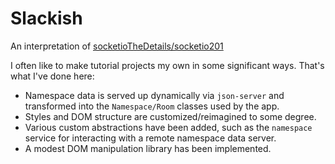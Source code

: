 # Slackish

An interpretation of [socketioTheDetails/socketio201](https://github.com/robertbunch/socketioTheDetails/tree/master/socketio201)

I often like to make tutorial projects my own in some significant ways. That's what I've done here:
- Namespace data is served up dynamically via `json-server` and transformed into the `Namespace/Room` classes used by the app.
- Styles and DOM structure are customized/reimagined to some degree.
- Various custom abstractions have been added, such as the `namespace` service for interacting with a remote namespace data server.
- A modest DOM manipulation library has been implemented.
